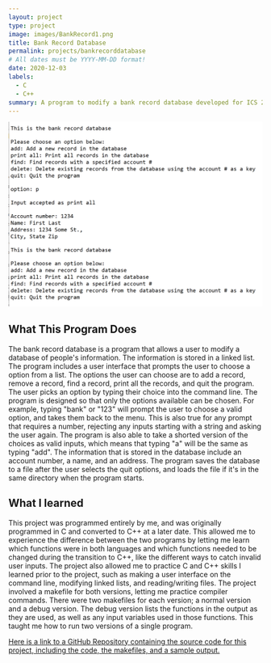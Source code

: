```yaml
---
layout: project
type: project
image: images/BankRecord1.png
title: Bank Record Database
permalink: projects/bankrecorddatabase
# All dates must be YYYY-MM-DD format!
date: 2020-12-03
labels:
  - C
  - C++
summary: A program to modify a bank record database developed for ICS 212.
---
```


<img class="ui medium right floated rounded image" src="/images/BankRecord2.png">

## What This Program Does

The bank record database is a program that allows a user to modify a database of people's information. The information is stored in a linked list. The program includes a user interface that prompts the user to choose a option from a list. The options the user can choose are to add a record, remove a record, find a record, print all the records, and quit the program. The user picks an option by typing their choice into the command line. The program is designed so that only the options available can be chosen. For example, typing "bank" or "123" will prompt the user to choose a valid option, and takes them back to the menu. This is also true for any prompt that requires a number, rejecting any inputs starting with a string and asking the user again. The program is also able to take a shorted version of the choices as valid inputs, which means that typing "a" will be the same as typing "add". The information that is stored in the database include an account number, a name, and an address. The program saves the database to a file after the user selects the quit options, and loads the file if it's in the same directory when the program starts.

## What I learned

This project was programmed entirely by me, and was originally programmed in C and converted to C++ at a later date. This allowed me to experience the difference between the two programs by letting me learn which functions were in both languages and which functions needed to be changed during the transition to C++, like the different ways to catch invalid user inputs. The project also allowed me to practice C and C++ skills I learned prior to the project, such as making a user interface on the command line, modifying linked lists, and reading/writing files. The project involved a makefile for both versions, letting me practice compiler commands. There were two makefiles for each version; a normal version and a debug version. The debug version lists the functions in the output as they are used, as well as any input variables used in those functions. This taught me how to run two versions of a single program.

[Here is a link to a GitHub Repository containing the source code for this project, including the code, the makefiles, and a sample output.](https://github.com/sumidaca/Band-Record-Database)
